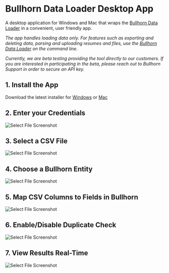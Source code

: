 # Bullhorn Data Loader Desktop App

A desktop application for Windows and Mac that wraps the [Bullhorn Data Loader](https://github.com/bullhorn/dataloader) in a convenient, user friendly app. 

_The app handles loading data only. For features such as exporting and deleting data, parsing and uploading resumes and files, use the [Bullhorn Data Loader](https://github.com/bullhorn/dataloader) on the command line._

_Currently, we are beta testing providing the tool directly to our customers. If you are interested in participating in the beta, please reach out to Bullhorn Support in order to secure an API key._

## 1. Install the App

Download the latest installer for
[Windows](https://github.com/bullhorn/dataloader-app/releases/download/v2.3.1/Bullhorn-Data-Loader-Setup-2.3.1.exe)
or [Mac](https://github.com/bullhorn/dataloader-app/releases/download/v2.3.1/Bullhorn-Data-Loader-2.3.1.dmg)

## 2. Enter your Credentials

![Select File Screenshot](images/credentials.png)

## 3. Select a CSV File

![Select File Screenshot](images/select-file.png)

## 4. Choose a Bullhorn Entity

![Select File Screenshot](images/choose-entity.png)

## 5. Map CSV Columns to Fields in Bullhorn

![Select File Screenshot](images/map-columns.png)

## 6. Enable/Disable Duplicate Check

![Select File Screenshot](images/duplicate-check.png)

## 7. View Results Real-Time

![Select File Screenshot](images/results.png)

